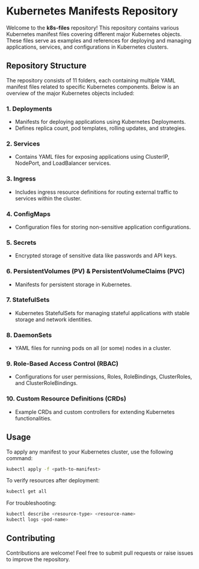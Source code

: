 # Kubernetes Manifests Repository

Welcome to the **k8s-files** repository! This repository contains various Kubernetes manifest files covering different major Kubernetes objects. These files serve as examples and references for deploying and managing applications, services, and configurations in Kubernetes clusters.

## Repository Structure
The repository consists of 11 folders, each containing multiple YAML manifest files related to specific Kubernetes components. Below is an overview of the major Kubernetes objects included:

### 1. **Deployments**
   - Manifests for deploying applications using Kubernetes Deployments.
   - Defines replica count, pod templates, rolling updates, and strategies.

### 2. **Services**
   - Contains YAML files for exposing applications using ClusterIP, NodePort, and LoadBalancer services.

### 3. **Ingress**
   - Includes ingress resource definitions for routing external traffic to services within the cluster.

### 4. **ConfigMaps**
   - Configuration files for storing non-sensitive application configurations.

### 5. **Secrets**
   - Encrypted storage of sensitive data like passwords and API keys.

### 6. **PersistentVolumes (PV) & PersistentVolumeClaims (PVC)**
   - Manifests for persistent storage in Kubernetes.

### 7. **StatefulSets**
   - Kubernetes StatefulSets for managing stateful applications with stable storage and network identities.

### 8. **DaemonSets**
   - YAML files for running pods on all (or some) nodes in a cluster.

### 9. **Role-Based Access Control (RBAC)**
   - Configurations for user permissions, Roles, RoleBindings, ClusterRoles, and ClusterRoleBindings.

### 10. **Custom Resource Definitions (CRDs)**
   - Example CRDs and custom controllers for extending Kubernetes functionalities.

## Usage
To apply any manifest to your Kubernetes cluster, use the following command:

```sh
kubectl apply -f <path-to-manifest>
```

To verify resources after deployment:

```sh
kubectl get all
```

For troubleshooting:

```sh
kubectl describe <resource-type> <resource-name>
kubectl logs <pod-name>
```

## Contributing
Contributions are welcome! Feel free to submit pull requests or raise issues to improve the repository.



